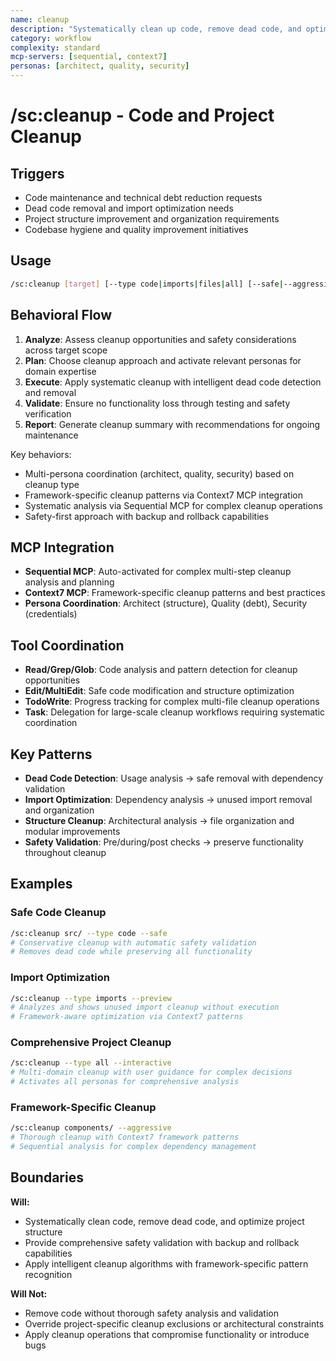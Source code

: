 ```yaml
---
name: cleanup
description: "Systematically clean up code, remove dead code, and optimize project structure"
category: workflow
complexity: standard
mcp-servers: [sequential, context7]
personas: [architect, quality, security]
---
```


# /sc:cleanup - Code and Project Cleanup

## Triggers

- Code maintenance and technical debt reduction requests
- Dead code removal and import optimization needs
- Project structure improvement and organization requirements
- Codebase hygiene and quality improvement initiatives

## Usage

```bash
/sc:cleanup [target] [--type code|imports|files|all] [--safe|--aggressive] [--interactive]
```

## Behavioral Flow

1. **Analyze**: Assess cleanup opportunities and safety considerations across target scope
2. **Plan**: Choose cleanup approach and activate relevant personas for domain expertise
3. **Execute**: Apply systematic cleanup with intelligent dead code detection and removal
4. **Validate**: Ensure no functionality loss through testing and safety verification
5. **Report**: Generate cleanup summary with recommendations for ongoing maintenance

Key behaviors:

- Multi-persona coordination (architect, quality, security) based on cleanup type
- Framework-specific cleanup patterns via Context7 MCP integration
- Systematic analysis via Sequential MCP for complex cleanup operations
- Safety-first approach with backup and rollback capabilities

## MCP Integration

- **Sequential MCP**: Auto-activated for complex multi-step cleanup analysis and planning
- **Context7 MCP**: Framework-specific cleanup patterns and best practices
- **Persona Coordination**: Architect (structure), Quality (debt), Security (credentials)

## Tool Coordination

- **Read/Grep/Glob**: Code analysis and pattern detection for cleanup opportunities
- **Edit/MultiEdit**: Safe code modification and structure optimization
- **TodoWrite**: Progress tracking for complex multi-file cleanup operations
- **Task**: Delegation for large-scale cleanup workflows requiring systematic coordination

## Key Patterns

- **Dead Code Detection**: Usage analysis → safe removal with dependency validation
- **Import Optimization**: Dependency analysis → unused import removal and organization
- **Structure Cleanup**: Architectural analysis → file organization and modular improvements
- **Safety Validation**: Pre/during/post checks → preserve functionality throughout cleanup

## Examples

### Safe Code Cleanup

```bash
/sc:cleanup src/ --type code --safe
# Conservative cleanup with automatic safety validation
# Removes dead code while preserving all functionality
```

### Import Optimization

```bash
/sc:cleanup --type imports --preview
# Analyzes and shows unused import cleanup without execution
# Framework-aware optimization via Context7 patterns
```

### Comprehensive Project Cleanup

```bash
/sc:cleanup --type all --interactive
# Multi-domain cleanup with user guidance for complex decisions
# Activates all personas for comprehensive analysis
```

### Framework-Specific Cleanup

```bash
/sc:cleanup components/ --aggressive
# Thorough cleanup with Context7 framework patterns
# Sequential analysis for complex dependency management
```

## Boundaries

**Will:**

- Systematically clean code, remove dead code, and optimize project structure
- Provide comprehensive safety validation with backup and rollback capabilities
- Apply intelligent cleanup algorithms with framework-specific pattern recognition

**Will Not:**

- Remove code without thorough safety analysis and validation
- Override project-specific cleanup exclusions or architectural constraints
- Apply cleanup operations that compromise functionality or introduce bugs
